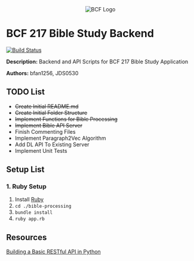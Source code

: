 
<div style="display: block; text-align:center" align="center"><img alt="BCF Logo" src="http://blacksburgchristianfellowship.org/wp-content/uploads/2017/01/yellow-mobile-logo.png" /></div>

# BCF 217 Bible Study Backend

[![Build Status](https://travis-ci.org/bfan1256/bible-study-application-backend.svg?branch=master)](https://travis-ci.org/bfan1256/bible-study-application-backend)

<b>Description:</b> Backend and API Scripts for BCF 217 Bible Study Application

<b>Authors:</b> bfan1256, JDS0530 

## TODO List
* ~~Create Initial README.md~~
* ~~Create Initial Folder Structure~~
* ~~Implement Functions for Bible Processing~~
* ~~Implement Bible API Server~~
* Finish Commenting Files
* Implement Paragraph2Vec Algorithm
* Add DL API To Existing Server
* Implement Unit Tests


## Setup List
### 1. Ruby Setup
1. Install [Ruby](https://www.ruby-lang.org/en/downloads/)
2. `cd ./bible-processing`
3. `bundle install`
4. `ruby app.rb`
## Resources

[Building a Basic RESTful API in Python ](https://www.codementor.io/sagaragarwal94/building-a-basic-restful-api-in-python-58k02xsiq)
